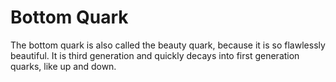 # Bottom Quark

The bottom quark is also called the beauty quark, because it is so flawlessly
beautiful. It is third generation and quickly decays into first generation
quarks, like up and down.
